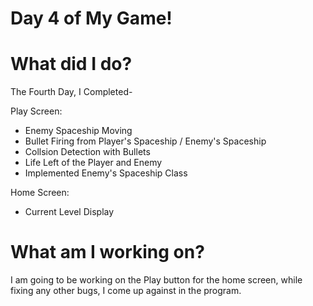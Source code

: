 # Day 4 of My Game!

# What did I do?

The Fourth Day, I Completed-

Play Screen:

* Enemy Spaceship Moving
* Bullet Firing from Player's Spaceship / Enemy's Spaceship
* Collsion Detection with Bullets
* Life Left of the Player and Enemy
* Implemented Enemy's Spaceship Class

Home Screen:
* Current Level Display

# What am I working on? 

I am going to be working on the Play button for the home screen, while fixing any other bugs, I come up against in the program.
